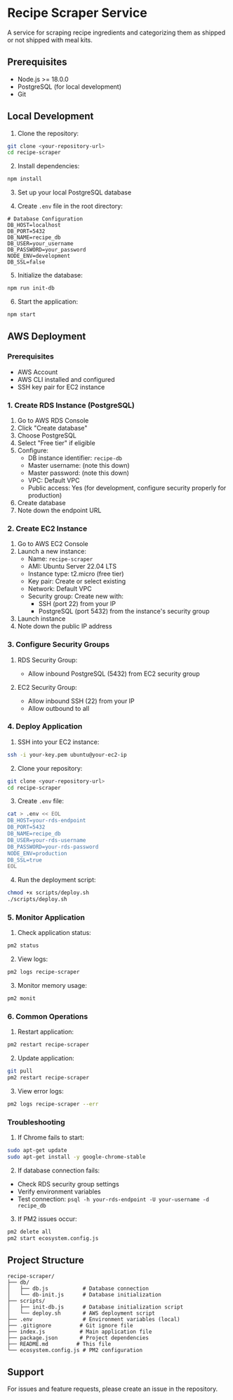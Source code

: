 # Recipe Scraper Service

A service for scraping recipe ingredients and categorizing them as shipped or not shipped with meal kits.

## Prerequisites

- Node.js >= 18.0.0
- PostgreSQL (for local development)
- Git

## Local Development

1. Clone the repository:

```bash
git clone <your-repository-url>
cd recipe-scraper
```

2. Install dependencies:

```bash
npm install
```

3. Set up your local PostgreSQL database

4. Create `.env` file in the root directory:

```env
# Database Configuration
DB_HOST=localhost
DB_PORT=5432
DB_NAME=recipe_db
DB_USER=your_username
DB_PASSWORD=your_password
NODE_ENV=development
DB_SSL=false
```

5. Initialize the database:

```bash
npm run init-db
```

6. Start the application:

```bash
npm start
```

## AWS Deployment

### Prerequisites

- AWS Account
- AWS CLI installed and configured
- SSH key pair for EC2 instance

### 1. Create RDS Instance (PostgreSQL)

1. Go to AWS RDS Console
2. Click "Create database"
3. Choose PostgreSQL
4. Select "Free tier" if eligible
5. Configure:
   - DB instance identifier: `recipe-db`
   - Master username: (note this down)
   - Master password: (note this down)
   - VPC: Default VPC
   - Public access: Yes (for development, configure security properly for production)
6. Create database
7. Note down the endpoint URL

### 2. Create EC2 Instance

1. Go to AWS EC2 Console
2. Launch a new instance:
   - Name: `recipe-scraper`
   - AMI: Ubuntu Server 22.04 LTS
   - Instance type: t2.micro (free tier)
   - Key pair: Create or select existing
   - Network: Default VPC
   - Security group: Create new with:
     - SSH (port 22) from your IP
     - PostgreSQL (port 5432) from the instance's security group
3. Launch instance
4. Note down the public IP address

### 3. Configure Security Groups

1. RDS Security Group:

   - Allow inbound PostgreSQL (5432) from EC2 security group

2. EC2 Security Group:
   - Allow inbound SSH (22) from your IP
   - Allow outbound to all

### 4. Deploy Application

1. SSH into your EC2 instance:

```bash
ssh -i your-key.pem ubuntu@your-ec2-ip
```

2. Clone your repository:

```bash
git clone <your-repository-url>
cd recipe-scraper
```

3. Create `.env` file:

```bash
cat > .env << EOL
DB_HOST=your-rds-endpoint
DB_PORT=5432
DB_NAME=recipe_db
DB_USER=your-rds-username
DB_PASSWORD=your-rds-password
NODE_ENV=production
DB_SSL=true
EOL
```

4. Run the deployment script:

```bash
chmod +x scripts/deploy.sh
./scripts/deploy.sh
```

### 5. Monitor Application

1. Check application status:

```bash
pm2 status
```

2. View logs:

```bash
pm2 logs recipe-scraper
```

3. Monitor memory usage:

```bash
pm2 monit
```

### 6. Common Operations

1. Restart application:

```bash
pm2 restart recipe-scraper
```

2. Update application:

```bash
git pull
pm2 restart recipe-scraper
```

3. View error logs:

```bash
pm2 logs recipe-scraper --err
```

### Troubleshooting

1. If Chrome fails to start:

```bash
sudo apt-get update
sudo apt-get install -y google-chrome-stable
```

2. If database connection fails:

- Check RDS security group settings
- Verify environment variables
- Test connection: `psql -h your-rds-endpoint -U your-username -d recipe_db`

3. If PM2 issues occur:

```bash
pm2 delete all
pm2 start ecosystem.config.js
```

## Project Structure

```
recipe-scraper/
├── db/
│   ├── db.js           # Database connection
│   └── db-init.js      # Database initialization
├── scripts/
│   ├── init-db.js      # Database initialization script
│   └── deploy.sh       # AWS deployment script
├── .env                # Environment variables (local)
├── .gitignore         # Git ignore file
├── index.js           # Main application file
├── package.json       # Project dependencies
├── README.md         # This file
└── ecosystem.config.js # PM2 configuration
```

## Support

For issues and feature requests, please create an issue in the repository.
